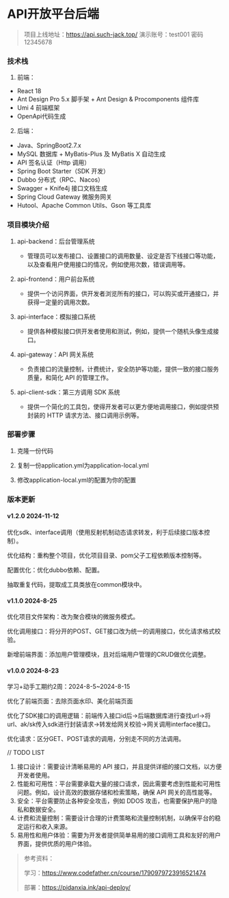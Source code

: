 
# API开放平台后端
> 项目上线地址：https://api.such-jack.top/
> 演示账号：test001 密码12345678

### 技术栈
1. 前端：
- React 18
- Ant Design Pro 5.x 脚手架 + Ant Design & Procomponents 组件库
- Umi 4 前端框架
- OpenApi代码生成
2. 后端：
- Java、SpringBoot2.7.x
- MySQL 数据库 + MyBatis-Plus 及 MyBatis X 自动生成
- API 签名认证（Http 调用）
- Spring Boot Starter（SDK 开发）
- Dubbo 分布式（RPC、Nacos）
- Swagger + Knife4j 接口文档生成
- Spring Cloud Gateway 微服务网关
- Hutool、Apache Common Utils、Gson 等工具库


### 项目模块介绍

1.  api-backend：后台管理系统
    - 管理员可以发布接口、设置接口的调用数量、设定是否下线接口等功能，以及查看用户使用接口的情况，例如使用次数，错误调用等。

2. api-frontend：用户前台系统
   - 提供一个访问界面，供开发者浏览所有的接口，可以购买或开通接口，并获得一定量的调用次数。

3. api-interface：模拟接口系统
   - 提供各种模拟接口供开发者使用和测试，例如，提供一个随机头像生成接口。

4. api-gateway：API 网关系统
   - 负责接口的流量控制，计费统计，安全防护等功能，提供一致的接口服务质量，和简化 API 的管理工作。

5. api-client-sdk：第三方调用 SDK 系统
   - 提供一个简化的工具包，使得开发者可以更方便地调用接口，例如提供预封装的 HTTP 请求方法、接口调用示例等。


### 部署步骤

1. 克隆一份代码

2. 复制一份application.yml为application-local.yml

3. 修改application-local.yml的配置为你的配置


### 版本更新

#### v1.2.0 2024-11-12

优化sdk、interface调用（使用反射机制动态请求转发，利于后续接口版本控制）。

优化结构：重构整个项目，优化项目目录、pom父子工程依赖版本控制等。

配置优化：优化dubbo依赖、配置。

抽取重复代码，提取成工具类放在common模块中。



#### v1.1.0 2024-8-25

优化项目文件架构：改为聚合模块的微服务模式。

优化调用接口：将分开的POST、GET接口改为统一的调用接口，优化请求格式校验。

新增前端界面：添加用户管理模块，且对后端用户管理的CRUD做优化调整。



#### v1.0.0 2024-8-23

学习+动手工期约2周：2024-8-5~2024-8-15

优化了前端页面：去除页面水印、美化前端页面

优化了SDK接口的调用逻辑：前端传入接口id后->后端数据库进行查找url->将url、ak/sk传入sdk进行封装请求->转发给网关校验->网关调用interface接口。

优化请求：区分GET、POST请求的调用，分别走不同的方法调用。


// TODO LIST
1. 接口设计：需要设计清晰易用的 API 接口，并且提供详细的接口文档，以方便开发者使用。
2. 性能和可用性：平台需要承载大量的接口请求，因此需要考虑到性能和可用性问题。例如，设计高效的数据存储和检索策略，确保 API 网关的高性能等。
3. 安全：平台需要防止各种安全攻击，例如 DDOS 攻击，也需要保护用户的隐私和数据安全。
4. 计费和流量控制：需要设计合理的计费策略和流量控制机制，以确保平台的稳定运行和收入来源。
5. 易用性和用户体验：需要为开发者提供简单易用的接口调用工具和友好的用户界面，提供优质的用户体验。


> 参考资料：
>
> 学习：https://www.codefather.cn/course/1790979723916521474
>
> 部署：https://pidanxia.ink/api-deploy/
